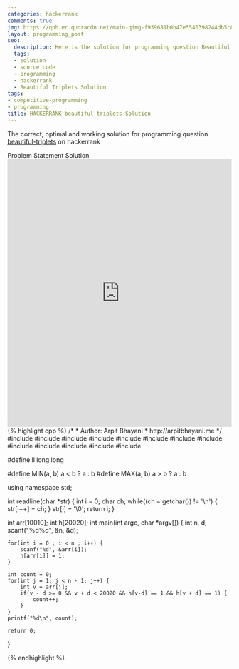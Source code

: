 ```yaml
---
categories: hackerrank
comments: true
img: https://qph.ec.quoracdn.net/main-qimg-f939681b0b47e5540398244db5c8966f?convert_to_webp=true
layout: programming_post
seo:
  description: Here is the solution for programming question Beautiful Triplets on hackerrank
  tags:
  - solution
  - source code
  - programming
  - hackerrank
  - Beautiful Triplets Solution
tags:
- competitive-programming
- programming
title: HACKERRANK beautiful-triplets Solution
---
```

The correct, optimal and working solution for programming question [beautiful-triplets](https://www.hackerrank.com/challenges/beautiful-triplets) on hackerrank

<div class="ui secondary pointing large menu">
  <a class="grey item" data-tab="problem-statement">
    Problem Statement
  </a>
  <a class="active item grey" data-tab="solution">
    Solution
  </a>
</div>
<div class="ui bottom attached tab" data-tab="problem-statement">
    <iframe src="https://www.hackerrank.com/challenges/beautiful-triplets" width="100%" height="600px" style="overflow: scroll; border: none;"></iframe>
</div>
<div class="ui bottom attached active tab" data-tab="solution">
{% highlight cpp %}
/*
 *  Author: Arpit Bhayani
 *  http://arpitbhayani.me
 */
#include <cmath>
#include <cstdio>
#include <cstdlib>
#include <climits>
#include <deque>
#include <iostream>
#include <list>
#include <limits>
#include <map>
#include <queue>
#include <set>
#include <stack>
#include <vector>

#define ll long long

#define MIN(a, b) a < b ? a : b
#define MAX(a, b) a > b ? a : b

using namespace std;

int readline(char *str) {
    int i = 0;
    char ch;
    while((ch = getchar()) != '\n') {
        str[i++] = ch;
    }
    str[i] = '\0';
    return i;
}

int arr[10010];
int h[20020];
int main(int argc, char *argv[]) {
    int n, d;
    scanf("%d%d", &n, &d);

    for(int i = 0 ; i < n ; i++) {
        scanf("%d", &arr[i]);
        h[arr[i]] = 1;
    }

    int count = 0;
    for(int j = 1; j < n - 1; j++) {
        int v = arr[j];
        if(v - d >= 0 && v + d < 20020 && h[v-d] == 1 && h[v + d] == 1) {
            count++;
        }
    }
    printf("%d\n", count);

    return 0;
}

{% endhighlight %}
</div>
